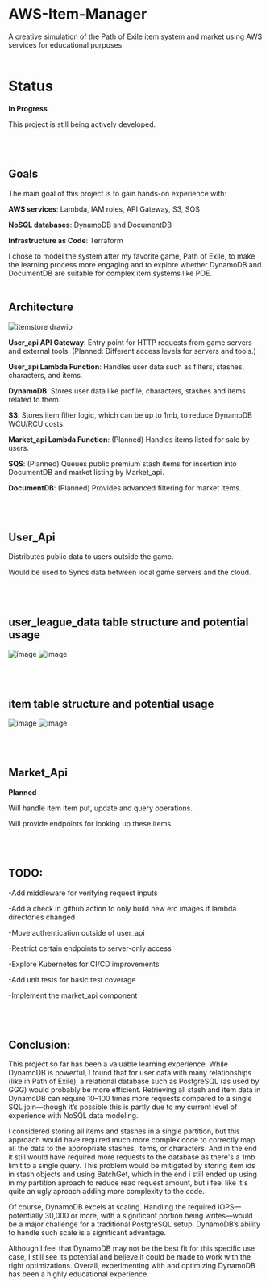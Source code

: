 # AWS-Item-Manager
A creative simulation of the Path of Exile item system and market using AWS services for educational purposes.
<br><br>
# Status
**In Progress**

This project is still being actively developed.

<br><br>
## Goals
The main goal of this project is to gain hands-on experience with:

**AWS services**: Lambda, IAM roles, API Gateway, S3, SQS

**NoSQL databases**: DynamoDB and DocumentDB

**Infrastructure as Code**: Terraform

I chose to model the system after my favorite game, Path of Exile, to make the learning process more engaging and to explore whether DynamoDB and DocumentDB are suitable for complex item systems like POE.
<br><br>
## Architecture

![itemstore drawio](https://github.com/user-attachments/assets/4f6acbe1-55fb-4d16-b1bd-8298c30eb375)

**User_api API Gateway**: Entry point for HTTP requests from game servers and external tools. (Planned: Different access levels for servers and tools.)

**User_api Lambda Function**: Handles user data such as filters, stashes, characters, and items.

**DynamoDB**: Stores user data like profile, characters, stashes and items related to them.

**S3**: Stores item filter logic, which can be up to 1mb, to reduce DynamoDB WCU/RCU costs.

**Market_api Lambda Function**: (Planned) Handles items listed for sale by users.

**SQS**: (Planned) Queues public premium stash items for insertion into DocumentDB and market listing by Market_api.

**DocumentDB**: (Planned) Provides advanced filtering for market items.

<br><br>
## User_Api 

Distributes public data to users outside the game.

Would be used to Syncs data between local game servers and the cloud.

<br><br>
## user_league_data table structure and potential usage

![image](https://github.com/user-attachments/assets/a58aca66-5636-49ce-ba80-74ce795ef354)
![image](https://github.com/user-attachments/assets/e2131945-58a0-456d-9a26-93bc34772e59)

<br><br>
## item table structure and potential usage

![image](https://github.com/user-attachments/assets/dce64daa-a190-4c6f-b173-72ff2c2936d5)
![image](https://github.com/user-attachments/assets/c97a8438-f06d-4dc3-8d59-a4882dc1a98b)

<br><br>
## Market_Api
**Planned**

Will handle item item put, update and query operations. 

Will provide endpoints for looking up these items.
  
<br><br>
## TODO:

-Add middleware for verifying request inputs

-Add a check in github action to only build new erc images if lambda directories changed

-Move authentication outside of user_api

-Restrict certain endpoints to server-only access

-Explore Kubernetes for CI/CD improvements

-Add unit tests for basic test coverage

-Implement the market_api component
  
<br><br>
## Conclusion:
This project so far has been a valuable learning experience. While DynamoDB is powerful, I found that for user data with many relationships (like in Path of Exile), a relational database such as PostgreSQL (as used by GGG) would probably be more efficient. Retrieving all stash and item data in DynamoDB can require 10–100 times more requests compared to a single SQL join—though it’s possible this is partly due to my current level of experience with NoSQL data modeling.

I considered storing all items and stashes in a single partition, but this approach would have required much more complex code to correctly map all the data to the appropriate stashes, items, or characters. And in the end it still would have required more requests to the database as there's a 1mb limit to a single query. This problem would be mitigated by storing item ids in stash objects and using BatchGet, which in the end i still ended up using in my partition aproach to reduce read request amount, but i feel like it's quite an ugly aproach adding more complexity to the code.

Of course, DynamoDB excels at scaling. Handling the required IOPS—potentially 30,000 or more, with a significant portion being writes—would be a major challenge for a traditional PostgreSQL setup. DynamoDB’s ability to handle such scale is a significant advantage.

Although I feel that DynamoDB may not be the best fit for this specific use case, I still see its potential and believe it could be made to work with the right optimizations. Overall, experimenting with and optimizing DynamoDB has been a highly educational experience.



